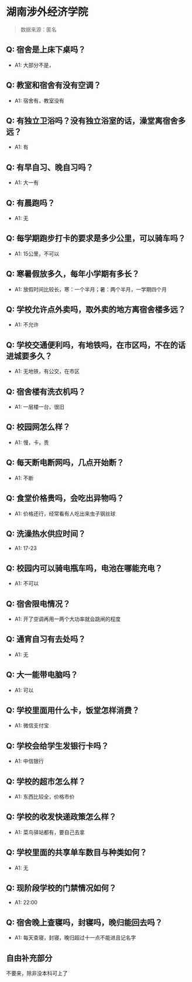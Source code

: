 # 湖南涉外经济学院

> 数据来源：匿名

## Q: 宿舍是上床下桌吗？

- A1: 大部分不是，

## Q: 教室和宿舍有没有空调？

- A1: 宿舍有，教室没有

## Q: 有独立卫浴吗？没有独立浴室的话，澡堂离宿舍多远？

- A1: 有

## Q: 有早自习、晚自习吗？

- A1: 大一有

## Q: 有晨跑吗？

- A1: 无

## Q: 每学期跑步打卡的要求是多少公里，可以骑车吗？

- A1: 15公里，不可以

## Q: 寒暑假放多久，每年小学期有多长？

- A1: 放假时间比较长，寒：一个半月；暑：两个半月，一学期四个月

## Q: 学校允许点外卖吗，取外卖的地方离宿舍楼多远？

- A1: 不允许

## Q: 学校交通便利吗，有地铁吗，在市区吗，不在的话进城要多久？

- A1: 无地铁，有公交，在市区

## Q: 宿舍楼有洗衣机吗？

- A1: 一层楼一台，很旧

## Q: 校园网怎么样？

- A1: 慢，卡，贵

## Q: 每天断电断网吗，几点开始断？

- A1: 不断

## Q: 食堂价格贵吗，会吃出异物吗？

- A1: 价格还行，经常看有人吃出来虫子钢丝球

## Q: 洗澡热水供应时间？

- A1: 17-23

## Q: 校园内可以骑电瓶车吗，电池在哪能充电？

- A1: 不可以

## Q: 宿舍限电情况？

- A1: 开了空调再用一两个大功率就会跳闸的程度

## Q: 通宵自习有去处吗？

- A1: 无

## Q: 大一能带电脑吗？

- A1: 可以

## Q: 学校里面用什么卡，饭堂怎样消费？

- A1: 微信支付宝

## Q: 学校会给学生发银行卡吗？

- A1: 中信银行

## Q: 学校的超市怎么样？

- A1: 东西比较全，价格市价

## Q: 学校的收发快递政策怎么样？

- A1: 菜鸟驿站都有，要自己去拿

## Q: 学校里面的共享单车数目与种类如何？

- A1: 无

## Q: 现阶段学校的门禁情况如何？

- A1: 22:00

## Q: 宿舍晚上查寝吗，封寝吗，晚归能回去吗？

- A1: 每天查寝，封寝，晚归超过十一点不能进且记名字

## 自由补充部分

不要来，除非没本科可上了